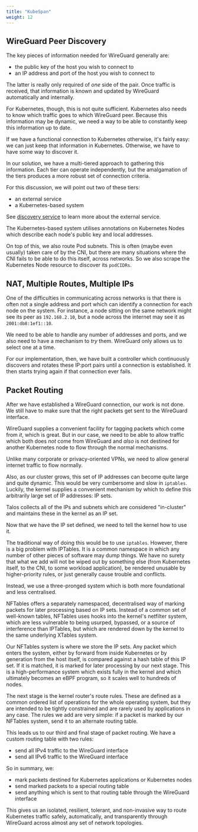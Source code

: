 ```yaml
---
title: "KubeSpan"
weight: 12
---
```


## WireGuard Peer Discovery

The key pieces of information needed for WireGuard generally are:

 - the public key of the host you wish to connect to
 - an IP address and port of the host you wish to connect to

The latter is really only required of _one_ side of the pair.
Once traffic is received, that information is known and updated by WireGuard automatically and internally.

For Kubernetes, though, this is not quite sufficient.
Kubernetes also needs to know which traffic goes to which WireGuard peer.
Because this information may be dynamic, we need a way to be able to constantly keep this information up to date.

If we have a functional connection to Kubernetes otherwise, it's fairly easy: we can just keep that information in Kubernetes.
Otherwise, we have to have some way to discover it.

In our solution, we have a multi-tiered approach to gathering this information.
Each tier can operate independently, but the amalgamation of the tiers produces a more robust set of connection criteria.

For this discussion, we will point out two of these tiers:

 - an external service
 - a Kubernetes-based system

See [discovery service](discovery.md) to learn more about the external service.

The Kubernetes-based system utilises annotations on Kubernetes Nodes which describe each node's public key and local addresses.

On top of this, we also route Pod subnets.
This is often (maybe even usually) taken care of by the CNI, but there are many situations where the CNI fails to be able to do this itself, across networks.
So we also scrape the Kubernetes Node resource to discover its `podCIDRs`.

## NAT, Multiple Routes, Multiple IPs

One of the difficulties in communicating across networks is that there is often not a single address and port which can identify a connection for each node on the system.
For instance, a node sitting on the same network might see its peer as `192.168.2.10`, but a node across the internet may see it as `2001:db8:1ef1::10`.

We need to be able to handle any number of addresses and ports, and we also need to have a mechanism to _try_ them.
WireGuard only allows us to select one at a time.

For our implementation, then, we have built a controller which continuously discovers and rotates these IP:port pairs until a connection is established.
It then starts trying again if that connection ever fails.

## Packet Routing

After we have established a WireGuard connection, our work is not done.
We still have to make sure that the right packets get sent to the WireGuard interface.

WireGuard supplies a convenient facility for tagging packets which come from _it_, which is great.
But in our case, we need to be able to allow traffic which both does _not_ come from WireGuard and _also_ is not destined for another Kubernetes node to flow through the normal mechanisms.

Unlike many corporate or privacy-oriented VPNs, we need to allow general internet traffic to flow normally.

Also, as our cluster grows, this set of IP addresses can become quite large and quite dynamic.
This would be very cumbersome and slow in `iptables`.
Luckily, the kernel supplies a convenient mechanism by which to define this arbitrarily large set of IP addresses: IP sets.

Talos collects all of the IPs and subnets which are considered "in-cluster" and maintains these in the kernel as an IP set.

Now that we have the IP set defined, we need to tell the kernel how to use it.

The traditional way of doing this would be to use `iptables`.
However, there is a big problem with IPTables.
It is a common namespace in which any number of other pieces of software may dump things.
We have no surety that what we add will not be wiped out by something else (from Kubernetes itself, to the CNI, to some workload application), be rendered unusable by higher-priority rules, or just generally cause trouble and conflicts.

Instead, we use a three-pronged system which is both more foundational and less centralised.

NFTables offers a separately namespaced, decentralised way of marking packets for later processing based on IP sets.
Instead of a common set of well-known tables, NFTables uses hooks into the kernel's netfilter system, which are less vulnerable to being usurped, bypassed, or a source of interference than IPTables, but which are rendered down by the kernel to the same underlying XTables system.

Our NFTables system is where we store the IP sets.
Any packet which enters the system, either by forward from inside Kubernetes or by generation from the host itself, is compared against a hash table of this IP set.
If it is matched, it is marked for later processing by our next stage.
This is a high-performance system which exists fully in the kernel and which ultimately becomes an eBPF program, so it scales well to hundreds of nodes.

The next stage is the kernel router's route rules.
These are defined as a common ordered list of operations for the whole operating system, but they are intended to be tightly constrained and are rarely used by applications in any case.
The rules we add are very simple: if a packet is marked by our NFTables system, send it to an alternate routing table.

This leads us to our third and final stage of packet routing.
We have a custom routing table with two rules:

 - send all IPv4 traffic to the WireGuard interface
 - send all IPv6 traffic to the WireGuard interface

So in summary, we:

 - mark packets destined for Kubernetes applications or Kubernetes nodes
 - send marked packets to a special routing table
 - send anything which is sent to that routing table through the WireGuard interface

This gives us an isolated, resilient, tolerant, and non-invasive way to route Kubernetes traffic safely, automatically, and transparently through WireGuard across almost any set of network topologies.

